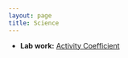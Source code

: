 ```yaml
---
layout: page
title: Science
---
```


* **Lab work:** [Activity Coefficient](Science/Aktivitätskoeffizient.md)
